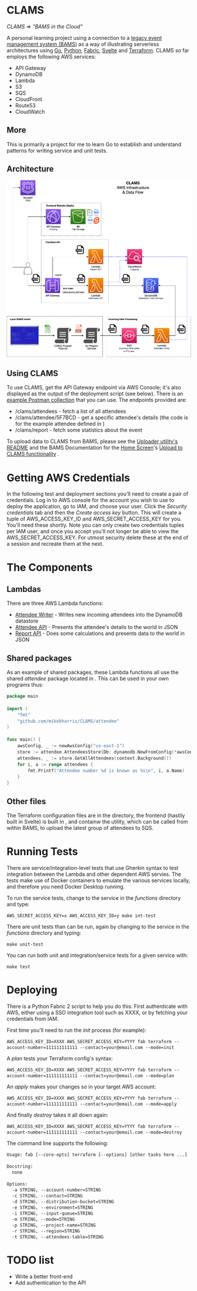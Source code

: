 # CLAMS

_CLAMS => "BAMS in the Cloud"_

A personal learning project using a connection to a [legacy event management system (BAMS)](https://github.com/mikebharris/BAMS) as a way of illustrating serverless architectures using [Go](https://go.dev/), [Python](https://www.python.org/), [Fabric](https://www.fabfile.org/), [Svelte](https://svelte.dev/) and [Terraform](https://www.terraform.io/).  CLAMS so far employs the following AWS services:

* API Gateway
* DynamoDB
* Lambda
* S3
* SQS
* CloudFront
* Route53
* CloudWatch

## More

This is primarily a project for me to learn Go to establish and understand patterns for writing service and unit tests.

## Architecture

![The architecture of CLAMS](CLAMS-architecture.png)

## Using CLAMS

To use CLAMS, get the API Gateway endpoint via AWS Console; it's also displayed as the output of the deployment script (see below).  There is an [example Postman collection](CLAMS.postman_collection.json) that you can use.  The endpoints provided are:

* /clams/attendees - fetch a list of all attendees
* /clams/attendee/5F7BCD - get a specific attendee's details (the code is for the example attendee defined in [](terraform/modules/dynamo/items.tf))
* /clams/report - fetch some statistics about the event

To upload data to CLAMS from BAMS, please see the [Uploader utility's README](uploader/README.md) and the BAMS Documentation for the [Home Screen](https://github.com/mikebharris/BAMS#home-screen)'s [Upload to CLAMS functionality](https://github.com/mikebharris/BAMS#upload-to-clams-functionality) .

# Getting AWS Credentials

In the following test and deployment sections you'll need to create a pair of credentials.  Log in to AWS console for the account you wish to use to deploy the application, go to IAM, and choose your user.  Click the _Security credentials_ tab and then the _Create access key_ button.  This will create a tuple of AWS_ACCESS_KEY_ID and AWS_SECRET_ACCESS_KEY for you.  You'll need these shortly.   Note you can only create two credentials tuples per IAM user, and once you accept you'll not longer be able to view the AWS_SECRET_ACCESS_KEY.  For utmost security delete these at the end of a session and recreate them at the next. 

# The Components

## Lambdas

There are three AWS Lambda functions:

* [Attendee Writer](functions/attendee-writer) - Writes new incoming attendees into the DynamoDB datastore
* [Attendee API](functions/attendees-api) - Presents the attendee's details to the world in JSON
* [Report API](functions/report-api) - Does some calculations and presents data to the world in JSON

## Shared packages

As an example of shared packages, these Lambda functions all use the shared _attendee_ package located in [](attendee).  This can be used in your own programs thus:

```go
package main

import (
	"fmt"
	"github.com/mikebharris/CLAMS/attendee"
)

func main() {
	awsConfig, _ := newAwsConfig("us-east-1")
	store := attendee.AttendeesStore{Db: dynamodb.NewFromConfig(*awsConfig), Table: "the-attendee-table"}
	attendees, _ := store.GetAllAttendees(context.Background())
	for i, a := range attendees {
		fmt.Printf("Attendee number %d is known as %s\n", i, a.Name)
	}
}
```

## Other files

The Terraform configuration files are in the [](terraform) directory, the frontend (hastily built in Svelte) is built in [](frontend), and [](uploader) containw the utility, which can be called from within BAMS, to upload the latest group of attendees to SQS.

# Running Tests

There are service/integration-level tests that use Gherkin syntax to test integration between the Lambda and other dependent AWS servies.  The tests make use of Docker containers to emulate the various services locally, and therefore you need Docker Desktop running.

To run the service tests, change to the service in the _functions_ directory and type:

```shell
AWS_SECRET_ACCESS_KEY=x AWS_ACCESS_KEY_ID=y make int-test
```

There are unit tests than can be run, again by changing to the service in the _functions_ directory and typing:

```shell
make unit-test
```

You can run both unit and integration/service tests for a given service with:

```shell
make test
```

# Deploying

There is a Python Fabric 2 script to help you do this.  First authenticate with AWS, either using a SSO integration tool such as XXXX, or by fetching your credentials from IAM.

First time you'll need to run the _init_ process (for example):

```shell
AWS_ACCESS_KEY_ID=XXXX AWS_SECRET_ACCESS_KEY=YYYY fab terraform --account-number=111111111111 --contact=your@email.com --mode=init
```

A _plan_ tests your Terraform config's syntax:

```shell
AWS_ACCESS_KEY_ID=XXXX AWS_SECRET_ACCESS_KEY=YYYY fab terraform --account-number=111111111111 --contact=your@email.com --mode=plan
```

An _apply_ makes your changes so in your target AWS account:
```shell
AWS_ACCESS_KEY_ID=XXXX AWS_SECRET_ACCESS_KEY=YYYY fab terraform --account-number=111111111111 --contact=your@email.com --mode=apply
```

And finally _destroy_ takes it all down again:
```shell
AWS_ACCESS_KEY_ID=XXXX AWS_SECRET_ACCESS_KEY=YYYY fab terraform --account-number=111111111111 --contact=your@email.com --mode=destroy
```

The command line supports the following:

```shell
Usage: fab [--core-opts] terraform [--options] [other tasks here ...]

Docstring:
  none

Options:
  -a STRING, --account-number=STRING
  -c STRING, --contact=STRING
  -d STRING, --distribution-bucket=STRING
  -e STRING, --environment=STRING
  -i STRING, --input-queue=STRING
  -m STRING, --mode=STRING
  -p STRING, --project-name=STRING
  -r STRING, --region=STRING
  -t STRING, --attendees-table=STRING
```

# TODO list

* Write a better front-end
* Add authentication to the API

